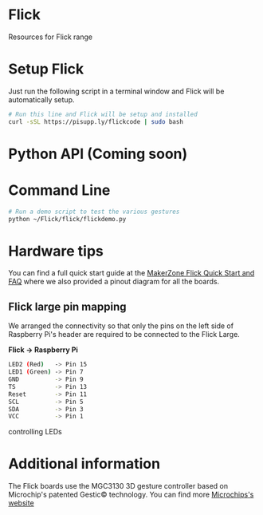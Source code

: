 # Flick
Resources for Flick range

# Setup Flick
Just run the following script in a terminal window and Flick will be automatically setup.
```bash
# Run this line and Flick will be setup and installed
curl -sSL https://pisupp.ly/flickcode | sudo bash
```

# Python API (Coming soon)

# Command Line
```bash
# Run a demo script to test the various gestures
python ~/Flick/flick/flickdemo.py
```

# Hardware tips
You can find a full quick start guide at the [MakerZone Flick Quick Start and FAQ](https://www.pi-supply.com/make/flick-quick-start-faq) where we also provided a pinout diagram for all the boards.

## Flick large pin mapping 
We arranged the connectivity so that only the pins on the left side of Raspberry Pi's header are required to be connected to the Flick Large.

**Flick -> Raspberry Pi**
```bash
LED2 (Red)   -> Pin 15
LED1 (Green) -> Pin 7
GND          -> Pin 9
TS           -> Pin 13
Reset        -> Pin 11
SCL          -> Pin 5
SDA          -> Pin 3
VCC          -> Pin 1
```
controlling LEDs

# Additional information
The Flick boards use the MGC3130 3D gesture controller based on Microchip's patented Gestic© technology. You can find more [Microchips's website](http://www.microchip.com/design-centers/capacitive-touch-sensing/gestic-technology/overview)


